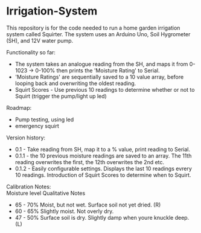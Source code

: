 # Irrigation-System
This repository is for the code needed to run a home garden irrigation system called Squirter. The system uses an Arduino Uno, Soil Hygrometer (SH), and 12V water pump.

Functionality so far:
- The system takes an analogue reading from the SH, and maps it from 0-1023 -> 0-100% then prints the 'Moisture Rating' to Serial.
- 'Moisture Ratings' are sequentially saved to a 10 value array, before looping back and overwriting the oldest reading.
- Squirt Scores - Use previous 10 readings to determine whether or not to Squirt (trigger the pump/light up led)

Roadmap:
- Pump testing, using led
- emergency squirt

Version history:
- 0.1 - Take reading from SH, map it to a % value, print reading to Serial.
- 0.1.1 - the 10 previous moisture readings are saved to an array. The 11th reading overwrites the first, the 12th overwrites the 2nd etc. 
- 0.1.2 - Easily configurable settings. Displays the last 10 readings evrery 10 readings. Introduction of Squirt Scores to determine when to Squirt.


Calibration Notes:  
Moisture level      Qualitative Notes

- 65 - 70%            Moist, but not wet. Surface soil not yet dried. (R)
- 60 - 65%            Slightly moist. Not overly dry.
- 47 - 50%            Surface soil is dry. Slightly damp when youre knuckle deep. (L)

